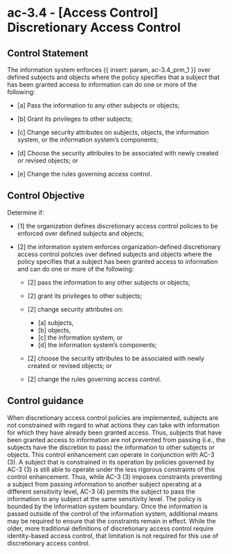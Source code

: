 # ac-3.4 - \[Access Control\] Discretionary Access Control

## Control Statement

The information system enforces {{ insert: param, ac-3.4_prm_1 }} over defined subjects and objects where the policy specifies that a subject that has been granted access to information can do one or more of the following:

- \[a\] Pass the information to any other subjects or objects;

- \[b\] Grant its privileges to other subjects;

- \[c\] Change security attributes on subjects, objects, the information system, or the information system’s components;

- \[d\] Choose the security attributes to be associated with newly created or revised objects; or

- \[e\] Change the rules governing access control.

## Control Objective

Determine if:

- \[1\] the organization defines discretionary access control policies to be enforced over defined subjects and objects;

- \[2\] the information system enforces organization-defined discretionary access control policies over defined subjects and objects where the policy specifies that a subject has been granted access to information and can do one or more of the following:

  - \[2\] pass the information to any other subjects or objects;
  - \[2\] grant its privileges to other subjects;
  - \[2\] change security attributes on:

    - \[a\] subjects,
    - \[b\] objects,
    - \[c\] the information system, or
    - \[d\] the information system’s components;

  - \[2\] choose the security attributes to be associated with newly created or revised objects; or
  - \[2\] change the rules governing access control.

## Control guidance

When discretionary access control policies are implemented, subjects are not constrained with regard to what actions they can take with information for which they have already been granted access. Thus, subjects that have been granted access to information are not prevented from passing (i.e., the subjects have the discretion to pass) the information to other subjects or objects. This control enhancement can operate in conjunction with AC-3 (3). A subject that is constrained in its operation by policies governed by AC-3 (3) is still able to operate under the less rigorous constraints of this control enhancement. Thus, while AC-3 (3) imposes constraints preventing a subject from passing information to another subject operating at a different sensitivity level, AC-3 (4) permits the subject to pass the information to any subject at the same sensitivity level. The policy is bounded by the information system boundary. Once the information is passed outside of the control of the information system, additional means may be required to ensure that the constraints remain in effect. While the older, more traditional definitions of discretionary access control require identity-based access control, that limitation is not required for this use of discretionary access control.
